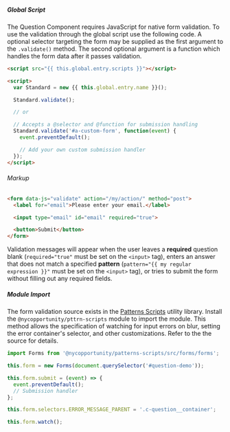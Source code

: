 ##### Global Script

The Question Component requires JavaScript for native form validation. To use the validation through the global script use the following code. A optional selector targeting the form may be supplied as the first argument to the `.validate()` method. The second optional argument is a function which handles the form data after it passes validation.

```html
<script src="{{ this.global.entry.scripts }}"></script>

<script>
  var Standard = new {{ this.global.entry.name }}();

  Standard.validate();

  // or

  // Accepts a @selector and @function for submission handling
  Standard.validate('#a-custom-form', function(event) {
    event.preventDefault();

    // Add your own custom submission handler
  });
</script>
```

###### Markup

```html
<form data-js="validate" action="/my/action/" method="post">
  <label for="email">Please enter your email.</label>

  <input type="email" id="email" required="true">

  <button>Submit</button>
</form>
```

Validation messages will appear when the user leaves a **required** question blank (`required="true"` must be set on the `<input>` tag), enters an answer that does not match a specified **pattern** (`pattern="{{ my regular expression }}"` must be set on the `<input>` tag), or tries to submit the form without filling out any required fields.

##### Module Import

The form validation source exists in the <a href="https://github.com/CityOfNewYork/patterns-scripts/" target="_blank" rel="noopener nofollow">Patterns Scripts</a> utility library. Install the `@nycopportunity/pttrn-scripts` module to import the module. This method allows the specification of watching for input errors on blur, setting the error container's selector, and other customizations. Refer to the the source for details.

```javascript
import Forms from '@nycopportunity/patterns-scripts/src/forms/forms';

this.form = new Forms(document.querySelector('#question-demo'));

this.form.submit = (event) => {
  event.preventDefault();
  // Submission handler
};

this.form.selectors.ERROR_MESSAGE_PARENT = '.c-question__container';

this.form.watch();
```
